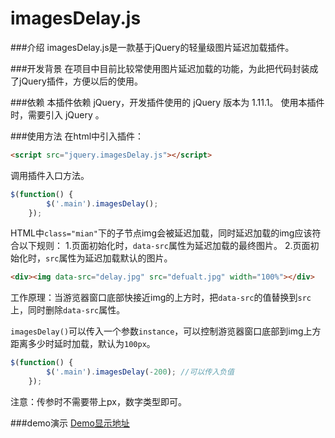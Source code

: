 # imagesDelay.js
###介绍
imagesDelay.js是一款基于jQuery的轻量级图片延迟加载插件。

###开发背景
在项目中目前比较常使用图片延迟加载的功能，为此把代码封装成了jQuery插件，方便以后的使用。

###依赖
本插件依赖 jQuery，开发插件使用的 jQuery 版本为 1.11.1。
使用本插件时，需要引入 jQuery 。

###使用方法
在html中引入插件：
```html
<script src="jquery.imagesDelay.js"></script>
```
调用插件入口方法。

```javascript
$(function() {
		$('.main').imagesDelay();
	});
```
HTML中`class="mian"`下的子节点img会被延迟加载，同时延迟加载的img应该符合以下规则：
1.页面初始化时，`data-src`属性为延迟加载的最终图片。
2.页面初始化时，`src`属性为延迟加载默认的图片。
```html
<div><img data-src="delay.jpg" src="defualt.jpg" width="100%"></div>
```

工作原理：当游览器窗口底部快接近img的上方时，把`data-src`的值替换到`src`上，同时删除`data-src`属性。

`imagesDelay()`可以传入一个参数`instance`，可以控制游览器窗口底部到img上方距离多少时延时加载，默认为`100px`。

```javascript
$(function() {
		$('.main').imagesDelay(-200); //可以传入负值
	});
```
注意：传参时不需要带上px，数字类型即可。

###demo演示
[Demo显示地址](http://rinhome.com/demo/imageDelay/)